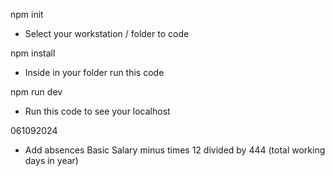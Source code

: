 npm init
- Select your workstation / folder to code

npm install 
- Inside in your folder run this code

npm run dev
- Run this code to see your localhost

061092024
- Add absences Basic Salary minus times 12 divided by 444 (total working days in year)